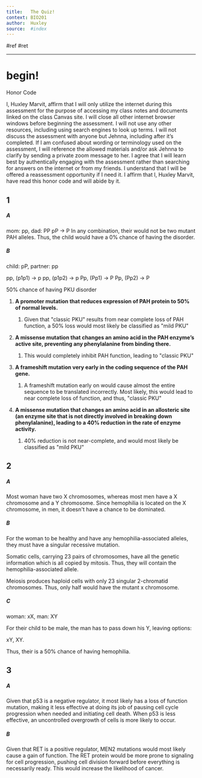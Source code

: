 ```yaml
---
title:   The Quiz!
context: BIO201
author:  Huxley
source:  #index
---
```


#ref #ret

---


# begin!

Honor Code

I, Huxley Marvit, affirm that I will only utilize the internet during this assessment for the purpose of accessing my class notes and documents linked on the class Canvas site. I will close all other internet browser windows before beginning the assessment. I will not use any other resources, including using search engines to look up terms. I will not discuss the assessment with anyone but Jehnna, including after it’s completed. If I am confused about wording or terminology used on the assessment, I will reference the allowed materials and/or ask Jehnna to clarify by sending a private zoom message to her. I agree that I will learn best by authentically engaging with the assessment rather than searching for answers on the internet or from my friends. I understand that I will be offered a reassessment opportunity if I need it. I affirm that I, Huxley Marvit, have read this honor code and will abide by it. 

## 1
##### A
mom: pp, dad: PP
pP -> P
In any combination, their would not be two mutant PAH alleles. Thus, the child would have a 0% chance of having the disorder. 

##### B
child: pP, partner: pp	
	
pp, (p1p1) -> p
pp, (p1p2) -> p
Pp, (Pp1) -> P
Pp, (Pp2) -> P
	
50% chance of having PKU disorder	

1. **A promoter mutation that reduces expression of PAH protein to 50% of normal levels.**
	1. Given that "classic PKU" results from near complete loss of PAH function, a 50% loss would most likely be classified as "mild PKU"

2. **A missense mutation that changes an amino acid in the PAH enzyme’s active site, preventing any phenylalanine from binding there.**
	1. This would completely inhibit PAH function, leading to "classic PKU"

3.  **A frameshift mutation very early in the coding sequence of the PAH gene.**
	1.  A frameshift mutation early on would cause almost the entire sequence to be translated incorrectly. Most likely, this would lead to near complete loss of function, and thus, "classic PKU"

4. **A missense mutation that changes an amino acid in an allosteric site (an enzyme site that is not directly involved in breaking down phenylalanine), leading to a 40% reduction in the rate of enzyme activity.**
	1. 40% reduction is not near-complete, and would most likely be classified as "mild PKU"


## 2

##### A
Most woman have two X chromosomes, whereas most men have a X chromosome and a Y chromosome. Since hemophilia is located on the X chromosome, in men, it doesn't have a chance to be dominated.

##### B

For the woman to be healthy and have any hemophilia-associated alleles, they must have a singular recessive mutation.

Somatic cells, carrying 23 pairs of chromosomes, have all the genetic information which is all copied by mitosis. Thus, they will contain the hemophilia-associated allele. 

Meiosis produces haploid cells with only 23 singular 2-chromatid chromosomes. Thus, only half would have the mutant x chromosome.
	
##### C
woman: xX, man: XY

For their child to be male, the man has to pass down his Y, leaving options:

xY, XY.

Thus, their is a 50% chance of having hemophilia.


## 3
##### A

Given that p53 is a negative regulator, it most likely has a loss of function mutation, making it less effective at doing its job of pausing cell cycle progression when needed and initiating cell death. When p53 is less effective, an uncontrolled overgrowth of cells is more likely to occur.
	
##### B	

Given that RET is a positive regulator, MEN2 mutations would most likely cause a gain of function. The RET protein would be more prone to signaling for cell progression, pushing cell division forward before everything is necessarily ready. This would increase the likelihood of cancer.

